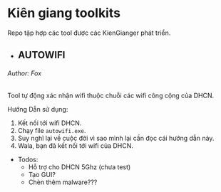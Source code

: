 # Kiên giang toolkits
Repo tập hợp các tool được các KienGianger phát triển.


* ## AUTOWIFI
###### Author: Fox

Tool tự động xác nhận wifi thuộc chuỗi các wifi công cộng của DHCN.

Hướng Dẫn sử dụng:
1. Kết nối tới wifi DHCN.
2. Chạy file `autowifi.exe`.
3. Suy nghĩ lại về cuộc đời vì sao mình lại cần đọc cái hướng dẫn này.
4. Wala, bạn đã kết nối tới wifi của DHCN.


* Todos:
  * Hỗ trợ cho DHCN 5Ghz (chưa test)
  * Tạo GUI?
  * Chèn thêm malware???
